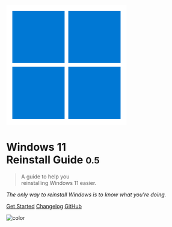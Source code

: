 ![logo](_media/logo.png)

# Windows 11<br />Reinstall Guide <small>0.5</small>

> A guide to help you<br />reinstalling Windows 11 easier.

*The only way to reinstall Windows is to know what you're doing.*

[Get Started](README.md)
[Changelog](changelog.md)
[GitHub](https://github.com/visnes/windows-reinstall-guide)

![color](#f0f0f0)